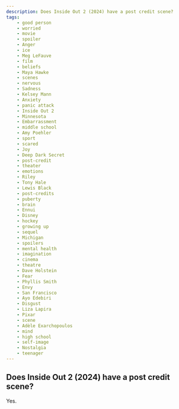 ```yaml
---
description: Does Inside Out 2 (2024) have a post credit scene?
tags: 
    - good person
    - worried
    - movie
    - spoiler
    - Anger
    - ice
    - Meg LeFauve
    - film
    - beliefs
    - Maya Hawke
    - scenes
    - nervous
    - Sadness
    - Kelsey Mann
    - Anxiety
    - panic attack
    - Inside Out 2
    - Minnesota
    - Embarrassment
    - middle school
    - Amy Poehler
    - sport
    - scared
    - Joy
    - Deep Dark Secret
    - post-credit
    - theater
    - emotions
    - Riley
    - Tony Hale
    - Lewis Black
    - post-credits
    - puberty
    - brain
    - Ennui
    - Disney
    - hockey
    - growing up
    - sequel
    - Michigan
    - spoilers
    - mental health
    - imagination
    - cinema
    - theatre
    - Dave Holstein
    - Fear
    - Phyllis Smith
    - Envy
    - San Francisco
    - Ayo Edebiri
    - Disgust
    - Liza Lapira
    - Pixar
    - scene
    - Adèle Exarchopoulos
    - mind
    - high school
    - self-image
    - Nostalgia
    - teenager
---
```


## Does Inside Out 2 (2024) have a post credit scene?

Yes.

